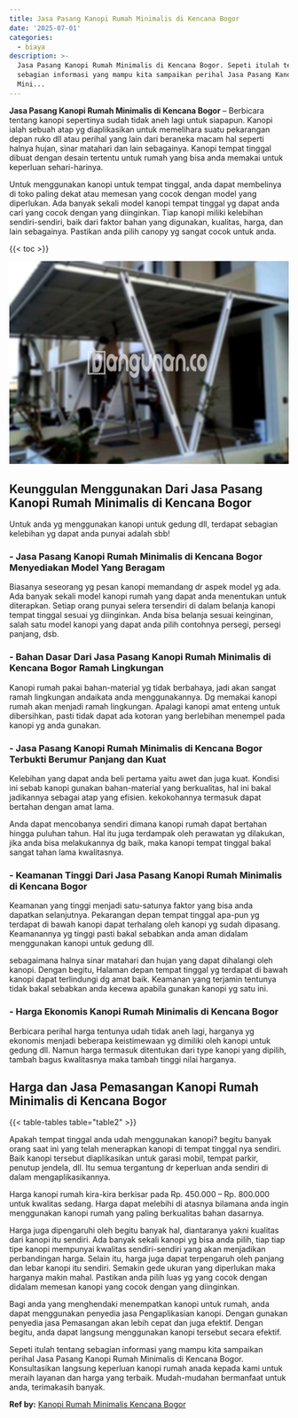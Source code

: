 ```yaml
---
title: Jasa Pasang Kanopi Rumah Minimalis di Kencana Bogor
date: '2025-07-01'
categories:
  - biaya
description: >-
  Jasa Pasang Kanopi Rumah Minimalis di Kencana Bogor. Sepeti itulah tentang
  sebagian informasi yang mampu kita sampaikan perihal Jasa Pasang Kanopi Rumah
  Mini...
---
```


**Jasa Pasang Kanopi Rumah Minimalis di Kencana Bogor** – Berbicara tentang kanopi sepertinya sudah tidak aneh lagi untuk siapapun. Kanopi ialah sebuah atap yg diaplikasikan untuk memelihara suatu pekarangan depan ruko dll atau perihal yang lain dari beraneka macam hal seperti halnya hujan, sinar matahari dan lain sebagainya. Kanopi tempat tinggal dibuat dengan desain tertentu untuk rumah yang bisa anda memakai untuk keperluan sehari-harinya.

Untuk menggunakan kanopi untuk tempat tinggal, anda dapat membelinya di toko paling dekat atau memesan yang cocok dengan model yang diperlukan. Ada banyak sekali model kanopi tempat tinggal yg dapat anda cari yang cocok dengan yang diinginkan. Tiap kanopi miliki kelebihan sendiri-sendiri, baik dari faktor bahan yang digunakan, kualitas, harga, dan lain sebagainya. Pastikan anda pilih canopy yg sangat cocok untuk anda.

{{< toc >}}

![Jasa Pasang Kanopi Rumah Minimalis di Kencana Bogor](/images/harga-kanopi-minimalis-60.png)

## Keunggulan Menggunakan Dari Jasa Pasang Kanopi Rumah Minimalis di Kencana Bogor

Untuk anda yg menggunakan kanopi untuk gedung dll, terdapat sebagian kelebihan yg dapat anda punyai adalah sbb!

### \- Jasa Pasang Kanopi Rumah Minimalis di Kencana Bogor Menyediakan Model Yang Beragam

Biasanya seseorang yg pesan kanopi memandang dr aspek model yg ada. Ada banyak sekali model kanopi rumah yang dapat anda menentukan untuk diterapkan. Setiap orang punyai selera tersendiri di dalam belanja kanopi tempat tinggal sesuai yg diinginkan. Anda bisa belanja sesuai keinginan, salah satu model kanopi yang dapat anda pilih contohnya persegi, persegi panjang, dsb.

### \- Bahan Dasar Dari Jasa Pasang Kanopi Rumah Minimalis di Kencana Bogor Ramah Lingkungan

Kanopi rumah pakai bahan-material yg tidak berbahaya, jadi akan sangat ramah lingkungan andaikata anda menggunakannya. Dg memakai kanopi rumah akan menjadi ramah lingkungan. Apalagi kanopi amat enteng untuk dibersihkan, pasti tidak dapat ada kotoran yang berlebihan menempel pada kanopi yg anda gunakan.

### \- Jasa Pasang Kanopi Rumah Minimalis di Kencana Bogor Terbukti Berumur Panjang dan Kuat

Kelebihan yang dapat anda beli pertama yaitu awet dan juga kuat. Kondisi ini sebab kanopi gunakan bahan-material yang berkualitas, hal ini bakal jadikannya sebagai atap yang efisien. kekokohannya termasuk dapat bertahan dengan amat lama.

Anda dapat mencobanya sendiri dimana kanopi rumah dapat bertahan hingga puluhan tahun. Hal itu juga terdampak oleh perawatan yg dilakukan, jika anda bisa melakukannya dg baik, maka kanopi tempat tinggal bakal sangat tahan lama kwalitasnya.

### \- Keamanan Tinggi Dari Jasa Pasang Kanopi Rumah Minimalis di Kencana Bogor

Keamanan yang tinggi menjadi satu-satunya faktor yang bisa anda dapatkan selanjutnya. Pekarangan depan tempat tinggal apa-pun yg terdapat di bawah kanopi dapat terhalang oleh kanopi yg sudah dipasang. Keamanannya yg tinggi pasti bakal sebabkan anda aman didalam menggunakan kanopi untuk gedung dll.

sebagaimana halnya sinar matahari dan hujan yang dapat dihalangi oleh kanopi. Dengan begitu, Halaman depan tempat tinggal yg terdapat di bawah kanopi dapat terlindungi dg amat baik. Keamanan yang terjamin tentunya tidak bakal sebabkan anda kecewa apabila gunakan kanopi yg satu ini.

### \- Harga Ekonomis Kanopi Rumah Minimalis di Kencana Bogor

Berbicara perihal harga tentunya udah tidak aneh lagi, harganya yg ekonomis menjadi beberapa keistimewaan yg dimiliki oleh kanopi untuk gedung dll. Namun harga termasuk ditentukan dari type kanopi yang dipilih, tambah bagus kwalitasnya maka tambah tinggi nilai harganya.

## Harga dan Jasa Pemasangan Kanopi Rumah Minimalis di Kencana Bogor

{{< table-tables table="table2" >}}

Apakah tempat tinggal anda udah menggunakan kanopi? begitu banyak orang saat ini yang telah menerapkan kanopi di tempat tinggal nya sendiri. Baik kanopi tersebut diaplikasikan untuk garasi mobil, tempat parkir, penutup jendela, dll. Itu semua tergantung dr keperluan anda sendiri di dalam mengaplikasikannya.

Harga kanopi rumah kira-kira berkisar pada Rp. 450.000 – Rp. 800.000 untuk kwalitas sedang. Harga dapat melebihi di atasnya bilamana anda ingin menggunakan kanopi rumah yang paling berkualitas bahan dasarnya.

Harga juga dipengaruhi oleh begitu banyak hal, diantaranya yakni kualitas dari kanopi itu sendiri. Ada banyak sekali kanopi yg bisa anda pilih, tiap tiap tipe kanopi mempunyai kwalitas sendiri-sendiri yang akan menjadikan perbandingan harga. Selain itu, harga juga dapat terpengaruh oleh panjang dan lebar kanopi itu sendiri. Semakin gede ukuran yang diperlukan maka harganya makin mahal. Pastikan anda pilih luas yg yang cocok dengan didalam memesan kanopi yang cocok dengan yang diinginkan.

Bagi anda yang menghendaki menempatkan kanopi untuk rumah, anda dapat menggunakan penyedia jasa Pengaplikasian kanopi. Dengan gunakan penyedia jasa Pemasangan akan lebih cepat dan juga efektif. Dengan begitu, anda dapat langsung menggunakan kanopi tersebut secara efektif.

Sepeti itulah tentang sebagian informasi yang mampu kita sampaikan perihal Jasa Pasang Kanopi Rumah Minimalis di Kencana Bogor. Konsultasikan langsung keperluan kanopi rumah anada kepada kami untuk meraih layanan dan harga yang terbaik. Mudah-mudahan bermanfaat untuk anda, terimakasih banyak.

**Ref by:**  [Kanopi Rumah Minimalis Kencana Bogor](https://id.wikipedia.org/wiki/Kanopi)
